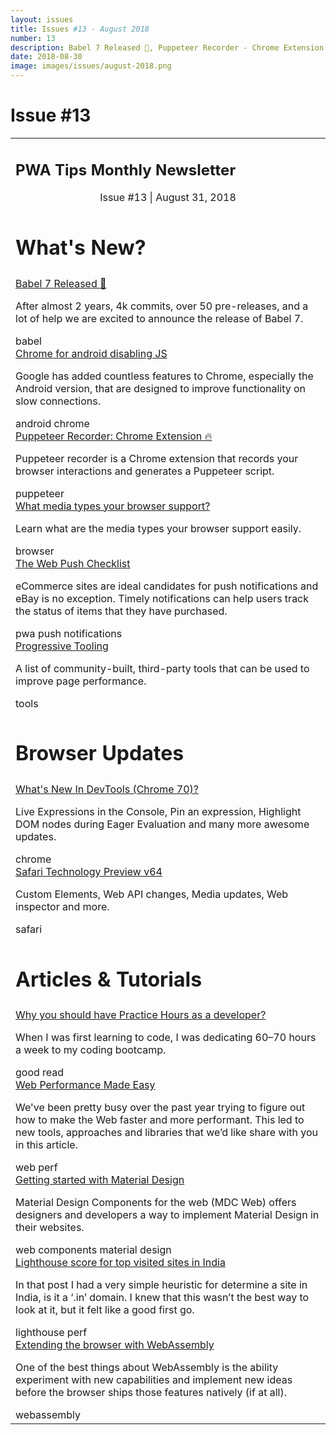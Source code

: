 ```yaml
---
layout: issues
title: Issues #13 - August 2018
number: 13
description: Babel 7 Released 🎉, Puppeteer Recorder - Chrome Extension 🔥, Extending the browser with WebAssembly, Lighthouse score for top visited sites in India.
date: 2018-08-30
image: images/issues/august-2018.png
---
```


<h1 class="title">Issue #13</h1>

<center>
  <table align="center" border="0" cellpadding="0" cellspacing="0" width="100%" class="table issue-13" height="100%">
    <tbody>
    <tr>
      <td>
        <div class="table__banner">
          <h2>PWA Tips Monthly Newsletter</h2>
          <div class="table__banner-bottom">
            <center>Issue #13 <span> | </span> August 31, 2018</center>
          </div>
        </div>
      </td>
    </tr>
    <tr>
      <td>
        <h1>What's New?</h1>
      </td>
    </tr>
    <tr>
      <td>
        <div class="table__container">
          <div class="table__content">
            <a href="https://babeljs.io/blog/2018/08/27/7.0.0" target="_blank">Babel 7 Released 🎉</a>
            <p>After almost 2 years, 4k commits, over 50 pre-releases, and a lot of help we are excited to announce the release of Babel 7.</p>
            <span class="tag babel">babel</span>
          </div>
          <div class="table__content">
            <a href="https://www.androidpolice.com/2018/08/23/chrome-android-may-start-disabling-javascript-2g-connections/" target="_blank">Chrome for android disabling JS</a>
            <p>Google has added countless features to Chrome, especially the Android version, that are designed to improve functionality on slow connections.</p>
            <span class="tag android">android</span> <span class="tag chrome">chrome</span>
          </div>
          <div class="table__content">
            <a href="https://github.com/checkly/puppeteer-recorder">Puppeteer Recorder: Chrome Extension 🔥</a>
            <p>Puppeteer recorder is a Chrome extension that records your browser interactions and generates a Puppeteer script.</p>
            <span class="tag puppeteer">puppeteer</span>
          </div>
          <div class="table__content">
            <a href="https://codecs.zouhir.codes/">What media types your browser support?</a>
            <p>Learn what are the media types your browser support easily.</p>
            <span class="tag browser">browser</span>
          </div>
          <div class="table__content">
            <a href="https://www.ebayinc.com/stories/blogs/tech/the-web-push-checklist/" target="_blank">The Web Push Checklist</a>
            <p>eCommerce sites are ideal candidates for push notifications and eBay is no exception. Timely notifications can help users track the status of items that they have purchased.</p>
            <span class="tag pwa">pwa</span> <span class="tag pushnotifications">push notifications</span>
          </div>
          <div class="table__content">
            <a href="https://progressivetooling.com/" target="_blank">Progressive Tooling</a>
            <p>A list of community-built, third-party tools that can be used to improve page performance.</p>
            <span class="tag tools">tools</span>
          </div>
        </div>
      </td>
    </tr>
    <tr>
      <td>
        <h1>Browser Updates</h1>
      </td>
    </tr>
    <tr>
      <td>
        <div class="table__container clearfix">
          <div class="table__content">
            <a href="https://developers.google.com/web/updates/2018/08/devtools" target="_blank">What's New In DevTools (Chrome 70)?</a>
            <p>Live Expressions in the Console, Pin an expression, Highlight DOM nodes during Eager Evaluation and many more awesome updates.</p>
            <span class="tag chrome">chrome</span>
          </div>
        </div>
        <div class="table__container clearfix">
          <div class="table__content">
            <a href="https://webkit.org/blog/8406/release-notes-for-safari-technology-preview-64/" target="_blank">Safari Technology Preview v64</a>
            <p>Custom Elements, Web API changes, Media updates, Web inspector and more.</p>
            <span class="tag safari">safari</span>
          </div>
        </div>
      </td>
    </tr>
    <tr>
      <td>
        <h1>Articles &amp; Tutorials</h1>
      </td>
    </tr>
    <tr>
      <td>
        <div class="table__container clearfix">
          <div class="table__content">
            <a href="https://medium.freecodecamp.org/why-you-should-have-practice-hours-as-a-developer-ee0f2d0293a2" target="_blank">Why you should have Practice Hours as a developer?</a>
            <p>When I was first learning to code, I was dedicating 60–70 hours a week to my coding bootcamp.</p>
            <span class="tag goodread">good read</span>
          </div>
          <div class="table__content">
            <a href="https://developers.google.com/web/updates/2018/08/web-performance-made-easy" target="_blank">Web Performance Made Easy</a>
            <p>We've been pretty busy over the past year trying to figure out how to make the Web faster and more performant. This led to new tools, approaches and libraries that we’d like share with you in this article.</p>
            <span class="tag web">web</span> <span class="tag perf">perf</span>
          </div>
          <div class="table__content">
            <a href="https://medium.com/dev-channel/getting-started-with-material-design-components-for-web-3cb30fbac7d8" target="_blank">Getting started with Material Design</a>
            <p>Material Design Components for the web (MDC Web) offers designers and developers a way to implement Material Design in their websites.</p>
            <span class="tag webcomponents">web components</span> <span class="tag materialdesign">material design</span>
          </div>
          <div class="table__content">
            <a href="https://paul.kinlan.me/crux-topsites-and-lighthouse-scores-for-india/" target="_blank">Lighthouse score for top visited sites in India</a>
            <p>In that post I had a very simple heuristic for determine a site in India, is it a ‘.in’ domain. I knew that this wasn’t the best way to look at it, but it felt like a good first go.</p>
             <span class="tag lighthouse">lighthouse</span> <span class="tag perf">perf</span>
          </div>
          <div class="table__content">
            <a href="https://developers.google.com/web/updates/2018/08/wasm-av1" target="_blank">Extending the browser with WebAssembly</a>
            <p>One of the best things about WebAssembly is the ability experiment with new capabilities and implement new ideas before the browser ships those features natively (if at all).</p>
             <span class="tag webassembly">webassembly</span>
          </div>
        </div>
        </td>
      </tr>
    </tbody>
  </table>
</center>
